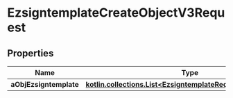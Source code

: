 
# EzsigntemplateCreateObjectV3Request

## Properties
| Name | Type | Description | Notes |
| ------------ | ------------- | ------------- | ------------- |
| **aObjEzsigntemplate** | [**kotlin.collections.List&lt;EzsigntemplateRequestCompoundV3&gt;**](EzsigntemplateRequestCompoundV3.md) |  |  |



